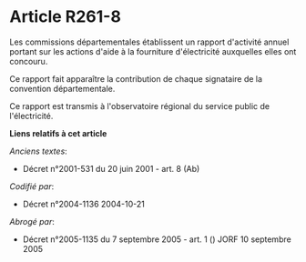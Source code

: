 # Article R261-8

Les commissions départementales établissent un rapport d'activité annuel portant sur les actions d'aide à la fourniture
d'électricité auxquelles elles ont concouru.

Ce rapport fait apparaître la contribution de chaque signataire de la convention départementale.

Ce rapport est transmis à l'observatoire régional du service public de l'électricité.

**Liens relatifs à cet article**

_Anciens textes_:

  - Décret n°2001-531 du 20 juin 2001 - art. 8 (Ab)

_Codifié par_:

  - Décret n°2004-1136 2004-10-21

_Abrogé par_:

  - Décret n°2005-1135 du 7 septembre 2005 - art. 1 () JORF 10 septembre 2005
